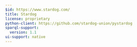 ```yaml
---
$id: https://www.stardog.com/
title: Stardog
license: proprietary
python-client: https://github.com/stardog-union/pystardog
sparql-support:
  version: 1.1
ui-support: native
---
```

